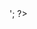 <!--![My image](https://github.com/Sharwin24/Resume/blob/master/main.pdf!-->

<!--
<object data="https://github.com/Sharwin24/Resume/blob/master/main.pdf" type="application/pdf" width="595px" height="842px">
    <embed src="https://github.com/Sharwin24/Resume/blob/master/main.pdf" type="application/pdf">
        <p>This browser does not support PDFs. Please download the PDF to view it: <a href="https://github.com/Sharwin24/Resume/blob/master/main.pdf">Download PDF</a>.</p>
    </embed>
</object>
!-->

<?php
  $dir = 'C:\Users\Sharwin\Documents\Github\Resume';
  $name = 'main.pdf';
  exec("/bin/convert $dir$name $dir$name.png");
  print '<img src="$dir$name.png" />';
?>
